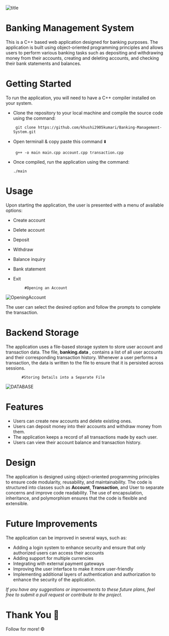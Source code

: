 
 ![title](https://user-images.githubusercontent.com/112396675/200484557-167382b4-aa38-4d1d-aa12-ba1dd2eaae59.png)

# Banking Management System
This is a C++ based web application designed for banking purposes. The application is built using object-oriented programming principles and allows users to perform various banking tasks such as depositing and withdrawing money from their accounts, creating and deleting accounts, and checking their bank statements and balances.

# Getting Started
To run the application, you will need to have a C++ compiler installed on your system. 
- Clone the repository to your local machine and compile the source code using the command:
 
       git clone https://github.com/khushi2905kumari/Banking-Management-System.git
                    
- Open terminall & copy paste this command ⬇️

       g++ -o main main.cpp account.cpp transaction.cpp
   
- Once compiled, run the application using the command:

      ./main
   
# Usage
Upon starting the application, the user is presented with a menu of available options:

- Create account
- Delete account 
- Deposit
- Withdraw
- Balance inquiry
- Bank statement
- Exit

           #Opening an Account
![OpeningAccount](https://user-images.githubusercontent.com/112396675/200481817-ac4525fb-66a4-4a29-b190-b36e30f72485.png)

The user can select the desired option and follow the prompts to complete the transaction.

# Backend Storage
The application uses a file-based storage system to store user account and transaction data. The file, <b>banking.data</b> , contains a list of all user accounts and their corresponding transaction history. Whenever a user performs a transaction, the data is written to the file to ensure that it is persisted across sessions.

           #Storing Details into a Separate File
![DATABASE](https://user-images.githubusercontent.com/112396675/200481894-308383e5-5bdf-43b0-8b6f-a9751c4dc867.png)


# Features
- Users can create new accounts and delete existing ones.
- Users can deposit money into their accounts and withdraw money from them.
- The application keeps a record of all transactions made by each user.
- Users can view their account balance and transaction history.

# Design
The application is designed using object-oriented programming principles to ensure code modularity, reusability, and maintainability. The code is structured into classes such as **Account**, **Transaction**, and User to separate concerns and improve code readability. The use of encapsulation, inheritance, and polymorphism ensures that the code is flexible and extensible.

# Future Improvements
The application can be improved in several ways, such as:

- Adding a login system to enhance security and ensure that only authorized users can access their accounts
- Adding support for multiple currencies
- Integrating with external payment gateways
- Improving the user interface to make it more user-friendly
- Implementing additional layers of authentication and authorization to enhance the security of the application.

<i>If you have any suggestions or improvements to these future plans, feel free to submit a pull request or contribute to the project.</i>


# Thank You 🤍
Follow for more! ©️
